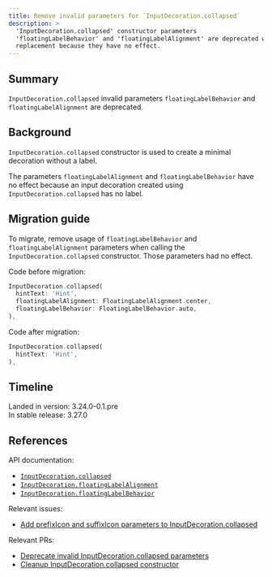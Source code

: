 ```yaml
---
title: Remove invalid parameters for `InputDecoration.collapsed`
description: >
  'InputDecoration.collapsed' constructor parameters
  'floatingLabelBehavior' and 'floatingLabelAlignment' are deprecated without
  replacement because they have no effect.
---
```


## Summary

`InputDecoration.collapsed` invalid parameters `floatingLabelBehavior` and
`floatingLabelAlignment` are deprecated.

## Background

`InputDecoration.collapsed` constructor is used to
create a minimal decoration without a label.

The parameters `floatingLabelAlignment` and `floatingLabelBehavior` have
no effect because an input decoration created using
`InputDecoration.collapsed` has no label.

## Migration guide

To migrate, remove usage of `floatingLabelBehavior` and `floatingLabelAlignment`
parameters when calling the `InputDecoration.collapsed` constructor.
Those parameters had no effect.

Code before migration:

```dart
InputDecoration.collapsed(
  hintText: 'Hint',
  floatingLabelAlignment: FloatingLabelAlignment.center,
  floatingLabelBehavior: FloatingLabelBehavior.auto,
),
```

Code after migration:

```dart
InputDecoration.collapsed(
  hintText: 'Hint',
),
```

## Timeline

Landed in version: 3.24.0-0.1.pre<br>
In stable release: 3.27.0

## References

API documentation:

* [`InputDecoration.collapsed`][]
* [`InputDecoration.floatingLabelAlignment`][]
* [`InputDecoration.floatingLabelBehavior`][]

Relevant issues:

* [Add prefixIcon and suffixIcon parameters to InputDecoration.collapsed][]

Relevant PRs:

* [Deprecate invalid InputDecoration.collapsed parameters][]
* [Cleanup InputDecoration.collapsed constructor][]

[`InputDecoration.collapsed`]: {{site.api}}/flutter/material/InputDecoration/InputDecoration.collapsed.html
[`InputDecoration.floatingLabelAlignment`]: {{site.api}}/flutter/material/InputDecoration/floatingLabelAlignment.html
[`InputDecoration.floatingLabelBehavior`]: {{site.api}}/flutter/material/InputDecoration/floatingLabelBehavior.html

[Add prefixIcon and suffixIcon parameters to InputDecoration.collapsed]: {{site.repo.flutter}}/issues/61331
[Deprecate invalid InputDecoration.collapsed parameters]: {{site.repo.flutter}}/pull/152486
[Cleanup InputDecoration.collapsed constructor]: {{site.repo.flutter}}/pull/152165